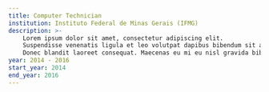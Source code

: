 ```yaml
---
title: Computer Technician
institution: Instituto Federal de Minas Gerais (IFMG)
description: >-
    Lorem ipsum dolor sit amet, consectetur adipiscing elit.
    Suspendisse venenatis ligula et leo volutpat dapibus bibendum sit amet erat.
    Donec blandit laoreet consequat. Maecenas eu mi eu nisl gravida bibendum. Nam aliquet laoreet convallis. Curabitur consectetur tristique odio, sed vestibulum augue luctus ut. Morbi eget sollicitudin felis, a tempus sem. Duis tincidunt ex massa, id porttitor magna cursus quis. Vivamus rutrum nisl nunc, id volutpat velit feugiat id. Praesent finibus diam felis, eget tempus augue rhoncus non. 
year: 2014 - 2016
start_year: 2014
end_year: 2016
---
```

